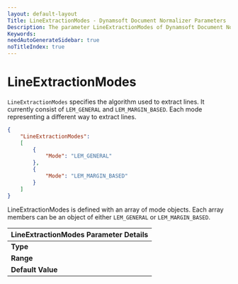 ```yaml
---
layout: default-layout
Title: LineExtractionModes - Dynamsoft Document Normalizer Parameters
Description: The parameter LineExtractionModes of Dynamsoft Document Normalizer is XXX.
Keywords:
needAutoGenerateSidebar: true
noTitleIndex: true
---
```


# LineExtractionModes

`LineExtractionModes` specifies the algorithm used to extract lines. It currently consist of `LEM_GENERAL` and `LEM_MARGIN_BASED`. Each mode representing a different way to extract lines.

```json
{
    "LineExtractionModes":
    [
        {
            "Mode": "LEM_GENERAL"
        },
        {
            "Mode": "LEM_MARGIN_BASED" 
        }
    ]
}
```

LineExtractionModes is defined with an array of mode objects. Each array members can be an object of either `LEM_GENERAL` or `LEM_MARGIN_BASED`.

| LineExtractionModes Parameter Details |
| :----------------------- |
| **Type**<br> |
| **Range**<br> |
| **Default Value**<br> |
